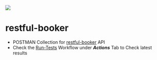 ![](https://github.com/SachinGamhewa/RestfulBooker/workflows/Run-Tests/badge.svg)
# restful-booker

- POSTMAN Collection for [restful-booker](https://restful-booker.herokuapp.com/) API
- Check the [Run-Tests](https://github.com/SachinGamhewa/RestfulBooker/actions/workflows/CI-CD.yaml) Workflow under ***Actions*** Tab to Check latest results
